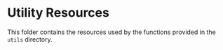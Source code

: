 # Utility Resources

This folder contains the resources used by the functions provided in the `utils` directory.
